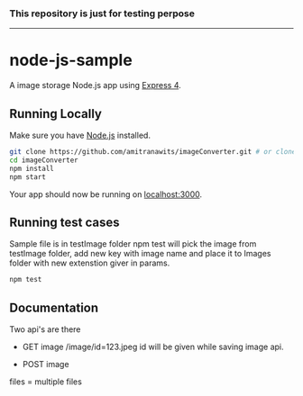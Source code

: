 
### This repository is just for testing perpose



---

# node-js-sample

A image storage Node.js app using [Express 4](http://expressjs.com/).

## Running Locally

Make sure you have [Node.js](http://nodejs.org/) installed.

```sh
git clone https://github.com/amitranawits/imageConverter.git # or clone your own fork
cd imageConverter
npm install
npm start
```

Your app should now be running on [localhost:3000](http://localhost:3000/).


## Running test cases

Sample file is in testImage folder
npm test will pick the image from testImage folder, add new key with image name and place it to Images folder with new extenstion giver in params.

```sh
npm test
```

## Documentation

Two api's are there

- GET image
/image/id=123.jpeg
id will be given while saving image api.

- POST image

files = multiple files